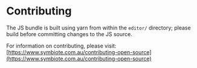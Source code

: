 # Contributing

The JS bundle is built using yarn from within the `editor/` directory; please build before committing changes to the JS source. 

For information on contributing, please visit:
[https://www.symbiote.com.au/contributing-open-source](https://www.symbiote.com.au/contributing-open-source)

